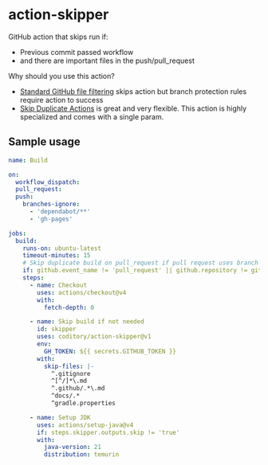 # action-skipper

GitHub action that skips run if:

- Previous commit passed workflow
- and there are important files in the push/pull_request

Why should you use this action?

- [Standard GitHub file filtering](https://docs.github.com/en/actions/writing-workflows/workflow-syntax-for-github-actions#onpushpull_requestpull_request_targetpathspaths-ignore) skips action but branch protection rules require action to success
- [Skip Duplicate Actions](https://github.com/marketplace/actions/skip-duplicate-actions) is great and very flexible. This action is highly specialized and comes with a single param.

## Sample usage

```yml
name: Build

on:
  workflow_dispatch:
  pull_request:
  push:
    branches-ignore:
      - 'dependabot/**'
      - 'gh-pages'

jobs:
  build:
    runs-on: ubuntu-latest
    timeout-minutes: 15
    # Skip duplicate build on pull_request if pull request uses branch from the same repository
    if: github.event_name != 'pull_request' || github.repository != github.event.pull_request.head.repo.full_name
    steps:
      - name: Checkout
        uses: actions/checkout@v4
        with:
          fetch-depth: 0

      - name: Skip build if not needed
        id: skipper
        uses: coditory/action-skipper@v1
        env:
          GH_TOKEN: ${{ secrets.GITHUB_TOKEN }}
        with:
          skip-files: |-
            ^.gitignore
            ^[^/]*\.md
            ^.github/.*\.md
            ^docs/.*
            ^gradle.properties

      - name: Setup JDK
        uses: actions/setup-java@v4
        if: steps.skipper.outputs.skip != 'true'
        with:
          java-version: 21
          distribution: temurin
```
